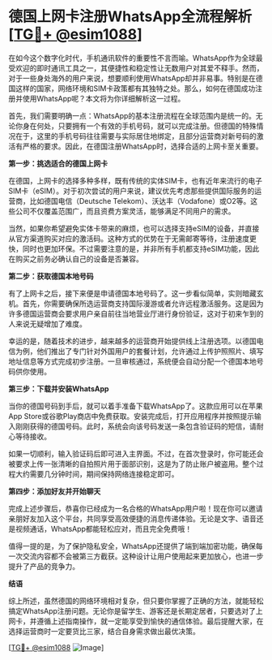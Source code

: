 # 德国上网卡注册WhatsApp全流程解析[[TG💪+ @esim1088](https://t.me/s/esim1088)]

在如今这个数字化时代，手机通讯软件的重要性不言而喻。WhatsApp作为全球最受欢迎的即时通讯工具之一，其便捷性和稳定性让无数用户对其爱不释手。然而，对于一些身处海外的用户来说，想要顺利使用WhatsApp却并非易事。特别是在德国这样的国家，网络环境和SIM卡政策都有其独特之处。那么，如何在德国成功注册并使用WhatsApp呢？本文将为你详细解析这一过程。

首先，我们需要明确一点：WhatsApp的基本注册流程在全球范围内是统一的。无论你身在何处，只要拥有一个有效的手机号码，就可以完成注册。但德国的特殊情况在于，这里的手机号码往往需要与实际居住地绑定，且部分运营商对新号码的激活有严格的要求。因此，在德国注册WhatsApp时，选择合适的上网卡至关重要。

**第一步：挑选适合的德国上网卡**

在德国，上网卡的选择多种多样，既有传统的实体SIM卡，也有近年来流行的电子SIM卡（eSIM）。对于初次尝试的用户来说，建议优先考虑那些提供国际服务的运营商，比如德国电信（Deutsche Telekom）、沃达丰（Vodafone）或O2等。这些公司不仅覆盖范围广，而且资费方案灵活，能够满足不同用户的需求。

当然，如果你希望避免实体卡带来的麻烦，也可以选择支持eSIM的设备，并直接从官方渠道购买对应的激活码。这种方式的优势在于无需邮寄等待，注册速度更快，同时也更加环保。不过需要注意的是，并非所有手机都支持eSIM功能，因此在购买之前务必确认自己的设备是否兼容。

**第二步：获取德国本地号码**

有了上网卡之后，接下来便是申请德国本地号码了。这一步看似简单，实则暗藏玄机。首先，你需要确保所选运营商支持国际漫游或者允许远程激活服务。这是因为许多德国运营商会要求用户亲自前往当地营业厅进行身份验证，这对于初来乍到的人来说无疑增加了难度。

幸运的是，随着技术的进步，越来越多的运营商开始提供线上注册选项。以德国电信为例，他们推出了专门针对外国用户的套餐计划，允许通过上传护照照片、填写地址信息等方式完成初步注册。一旦审核通过，系统便会自动分配一个德国本地号码供你使用。

**第三步：下载并安装WhatsApp**

当你的德国号码到手后，就可以着手准备下载WhatsApp了。这款应用可以在苹果App Store或谷歌Play商店中免费获取。安装完成后，打开应用程序并按照提示输入刚刚获得的德国号码。此时，系统会向该号码发送一条包含验证码的短信，请耐心等待接收。

如果一切顺利，输入验证码后即可进入主界面。不过，在首次登录时，你可能还会被要求上传一张清晰的自拍照片用于面部识别，这是为了防止账户被盗用。整个过程大约需要几分钟时间，期间保持网络连接稳定即可。

**第四步：添加好友并开始聊天**

完成上述步骤后，恭喜你已经成为一名合格的WhatsApp用户啦！现在你可以邀请亲朋好友加入这个平台，共同享受高效便捷的消息传递体验。无论是文字、语音还是视频通话，WhatsApp都能轻松应对，而且完全免费哦！

值得一提的是，为了保护隐私安全，WhatsApp还提供了端到端加密功能，确保每一次交流内容都不会被第三方截获。这种设计让用户使用起来更加放心，也进一步提升了产品的竞争力。

**结语**

综上所述，虽然德国的网络环境相对复杂，但只要你掌握了正确的方法，就能轻松搞定WhatsApp注册问题。无论你是留学生、游客还是长期定居者，只要选对了上网卡，并遵循上述指南操作，就一定能享受到愉快的通信体验。最后提醒大家，在选择运营商时一定要货比三家，结合自身需求做出最优决策。

[[TG💪+ @esim1088](https://t.me/s/esim1088) ![Image](https://i.postimg.cc/4NQfJmqS/Snipaste-2025-05-13-00-14-12.png)]